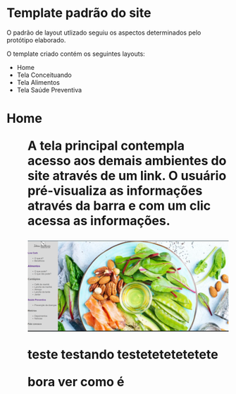 # Template padrão do site

O padrão de layout utlizado seguiu os aspectos determinados pelo protótipo elaborado.

O template criado contém os seguintes layouts:

<ul>

<li>Home</li>
<li>Tela Conceituando</li>
<li>Tela Alimentos</li>
<li>Tela Saúde Preventiva</li>
                                            
</ul>


<h1> Home </hi>

 <ul>

<p> A tela principal contempla acesso aos demais ambientes do site através de um link. O usuário pré-visualiza as informações através da barra e com um clic acessa as informações. 
</p>

<img id = "figma" src="../docs/img/template_padrao_home.png" width=1000px>


teste testando testetetetetetete

bora ver como é